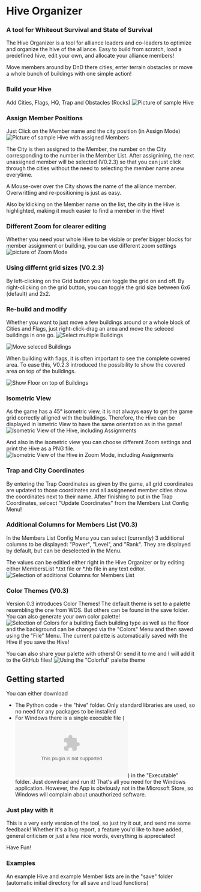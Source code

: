 # Hive Organizer</center> 
### A tool for Whiteout Survival and State of Survival

The Hive Organizer is a tool for alliance leaders and co-leaders to optimize and organize the hive of the alliance.
Easy to build from scratch, load a predefined hive, edit your own, and allocate your alliance members!

Move members around by DnD there cities, enter terrain obstacles or move a whole bunch of buildings with one simple
action!
### Build your Hive
Add Cities, Flags, HQ, Trap and Obstacles (Rocks) 
![Picture of sample Hive](Screenshot%20Setup.png)

### Assign Member Positions
Just Click on the Member name and the city position (in Assign Mode)
![Picture of sample Hive with assigned Members](Screenshot%20Assign.png)

The City is then assigned to the Member, the number on the City corresponding to the number in the Member List. After assignining, the next unassigned member will be selected (V0.2.3) so that you can just click through the cities without the need to selecting the member name anew everytime.

A Mouse-over over the City shows the name of the alliance member. Overwritting and re-positioning is just as easy.

Also by klicking on the Member name on the list, the city in the Hive is highlighted, making it much easier to find a member in the Hive!

### Different Zoom for clearer editing
Whether you need your whole Hive to be visible or prefer bigger blocks for member assignment or building, you can use different zoom settings
![picture of Zoom Mode](Screenshot%20zoom.png)

### Using differnt grid sizes (V0.2.3)
By left-clicking on the Grid button you can toggle the grid on and off. By right-clicking on the grid button, you can toggle the grid size between 6x6 (default) and 2x2.

### Re-build and modify
Whether you want to just move a few buildings around or a whole block of Cities and Flags, just right-click-drag 
an area and move the seleced buildings in one go.
![Select multiple Buildings](Screenshot%20Select.png)

![Move seleced Buildings](Screenshot%20Moved.png)

When building with flags, it is often important to see the complete covered area. To ease this, V0.2.3 introduced the possibility to show the covered area on top of the buildings.

![Show Floor on top of Buildings](Screenshot%20Top%20Floor.png)

### Isometric View
As the game has a 45° isometric view, it is not always easy to get the game grid correctly alligned with the buildings.
Therefore, the Hive can be displayed in Ismetric View to have the same orientation as in the game!
![Isometric View of the Hive, including Assignments](Screenshot%20Isometric.png)

And also in the isometric view you can choose different Zoom settings and print the Hive as a PNG file.
![Isometric View of the Hive in Zoom Mode, including Assignments](Screenshot%20Isometric_zoom.png)

### Trap and City Coordinates 
By entering the Trap Coordinates as given by the game, all grid coordinates are updated to those coordinates and all assignened member cities show the coordinates next to their name.
After finishing to put in the Trap Coordinates, selcect "Update Coordinates" from the Members List Config Menu!

### Additional Columns for Members List (V0.3)
In the Members List Config Menu you can select (currently) 3 additional columns to be displayed: 
"Power", "Level", and "Rank". They are displayed by default, but can be deselected in the Menu.

The values can be editied either right in the Hive Organizer or by editing either 
MembersList *.txt file or *.hb file in any text editor.
![Selection of additional Columns for Members List](Screenshot%20ML%20columns.png)

### Color Themes (V0.3)
Version 0.3 introduces Color Themes! The default theme is set to a palette resembling the one from WOS. But others can be found in the save folder.
You can also generate your own color palette!
![Selection of Colors for a building](Screenshot%20Color%20palette.png)
Each building type as well as the floor and the background can be changed via the "Colors" Menu and then saved using the "File" Menu.
The current palette is automatically saved with the Hive if you save the Hive!

You can also share your palette with others! Or send it to me and I will add it to the GitHub files!
![Using the "Colorful" palette theme](Screenshot%20Colorful.png)

## Getting started
You can either download 
* The Python code + the "hive" folder.
  Only standard libraries are used, so no need for any packages to be installed
* For Windows there is a single execuble file (![hive_organizer.exe](Executable/hive_organizer.exe)) in the
  "Executable" folder. Just download and run it!
  That's all you need for the Windows application.
  However, the App is obviously not in the Microsoft Store, so Windows will complain about unauthorized software.
  
### Just play with it
This is a very early version of the tool, so just try it out, and send me some feedback!
Whether it's a bug report, a feature you'd like to have added, general criticism or just a few nice words,
everything is appreciated!

Have Fun!

### Examples
An example Hive and example Member lists are in the "save" folder 
(automatic initial directory for all save and load functions)
